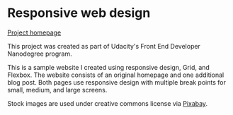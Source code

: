 # Responsive web design
<a href="https://zlogikon.github.io/fend-project1-blog/">Project homepage</a>

This project was created as part of Udacity's Front End Developer Nanodegree program.

This is a sample website I created using responsive design, Grid, and Flexbox. The website consists of an original homepage and one additional blog post. Both pages use responsive design with multiple break points for small, medium, and large screens.

Stock images are used under creative commons license via <a href="https://pixabay.com/">Pixabay</a>.
